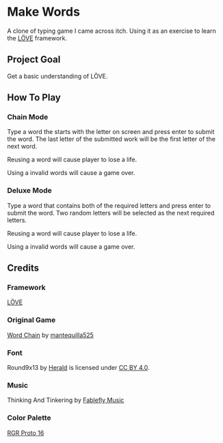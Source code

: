 # Make Words
A clone of typing game I came across itch. Using it as an exercise to learn the [LÖVE](https://love2d.org/) framework. 

## Project Goal
Get a basic understanding of LÖVE. 

## How To Play
### Chain Mode
Type a word the starts with the letter on screen and press enter to submit the word. The last letter of the submitted work will be the first letter of the next word. 

Reusing a word will cause player to lose a life. 

Using a invalid words will cause a game over. 

### Deluxe Mode
Type a word that contains both of the required letters and press enter to submit the word. Two random letters will be selected as the next required letters. 

Reusing a word will cause player to lose a life. 

Using a invalid words will cause a game over. 


## Credits
### Framework 
[LÖVE](https://love2d.org/)

### Original Game
[Word Chain](https://mantequilla525.itch.io/word-chain) by [mantequilla525](https://mantequilla525.itch.io/)

### Font
Round9x13 by [Herald](https://he.rald.fr/fonts) is licensed under [CC BY 4.0](https://creativecommons.org/licenses/by/4.0/).

### Music 
Thinking And Tinkering by [Fablefly Music](https://fablefly-music.itch.io/)

### Color Palette
[RGR Proto 16](https://lospec.com/palette-list/rgr-proto16)



